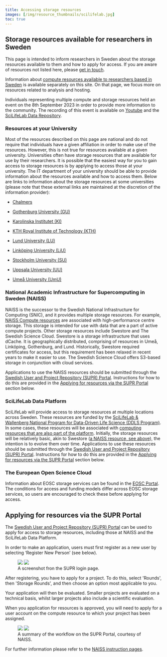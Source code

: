 ```yaml
---
title: Accessing storage resources
images: [/img/resource_thumbnails/scilifelab.jpg]
toc: true
---
```


## Storage resources available for researchers in Sweden

This page is intended to inform researchers in Sweden about the storage resources available to them and how to apply for access. If you are aware of resources not listed here, please [get in touch](/contact/).

Information about [compute resources available to researchers based in Sweden](/services/e-infrastructure/) is available separately on this site. On that page, we focus more on resources related to analysis and hosting.

Individuals representing multiple compute and storage resources held an event on the 8th September 2023 in order to provide more information to the community. The recording of this event is available on [Youtube](https://www.youtube.com/watch?v=SJoT5FYBomY) and the [SciLifeLab Data Repository](https://doi.org/10.17044/scilifelab.24106152.v2).

### Resources at your University

Most of the resources described on this page are national and do not require that individuals have a given affiliation in order to make use of the resources. However, this is not true for resources available at a given university. Universities often have storage resources that are available for use by their researchers. It is possible that the easiest way for you to gain access to storage resources is by applying to access those at your university. The IT department of your university should be able to provide information about the resources available and how to access them. Below are links to information about the storage resources at some universities (please note that these external links are maintained at the discretion of the information provider):

- [Chalmers](https://www.chalmers.se/en/infrastructure/ecommons/compute-and-storage/)

- [Gothenburg University (GU)](https://www.medarbetarportalen.gu.se/service-stod/hantering-av-forskningsdata/steg-3-lagra-forskningsdata/?languageId=100001&skipSSOCheck=true&referer=https%3A%2F%2Fwww.google.com%2F)

- [Karolinska Institutet (KI)](https://staff.ki.se/guidelines-for-research-documentation-and-data-management)

- [KTH Royal Institute of Technology (KTH)](https://www.kth.se/en/biblioteket/publicera-analysera/hantera-forskningsdata/lagring-av-forskningsdata-och-langsiktigt-bevarande-1.861129)

- [Lund University (LU)](https://www.staff.lu.se/research-and-education/research-support/support-research-process/research-data-management)

- [Linköping University (LiU)](https://ep.liu.se/en/datamanagement.aspx)

- [Stockholm University (SU)](https://www.su.se/staff/researchers/research-data)

- [Uppsala University (UU)](https://mp.uu.se/en/web/info/forska/forskningsdata/lagra-samarbeta)

- [Umeå University (UmU)](https://www.umu.se/en/library/research-data/)

### National Academic Infrastructure for Supercomputing in Sweden (NAISS)

NAISS is the successor to the Swedish National Infrastructure for Computing (SNIC), and it provides multiple storage resources. For example, [NAISS Compute resources](/services/e-infrastructure/#national-academic-infrastructure-for-supercomputing-in-sweden-naiss) are associated with high-performance centre storage. This storage is intended for use with data that are a part of active compute projects. Other storage resources include Swestore and The Swedish Science Cloud. Swestore is a storage infrastructure that uses dCache. It is geographically distributed, comprising of resources in Umeå, Linköping, Gothenburg, and Lund. Historically, Swestore required certificates for access, but this requirement has been relaxed in recent years to make it easier to use. The Swedish Science Cloud offers S3-based storage in conjunction with cloud services.

Applications to use the NAISS resources should be submitted through the [Swedish User and Project Repository (SUPR) Portal](https://supr.naiss.se/). Instructions for how to do this are provided in the [Applying for resources via the SUPR Portal](#applying-for-resources-via-the-supr-portal) section below.

### SciLifeLab Data Platform

SciLifeLab will provide access to storage resources at multiple locations across Sweden. These resources are funded by the [SciLifeLab & Wallenberg National Program for Data-Driven Life Science (DDLS Program)](https://www.scilifelab.se/data-driven/). In some cases, these resources will be associated with [computing resources that are also part of the platform](/services/e-infrastructure/#scilifelab-data-platform). Initially, the storage resources will be relatively basic, akin to Swestore ([a NAISS resource, see above](#national-academic-infrastructure-for-supercomputing-in-sweden-naiss)), the intention is to evolve them over time. Applications to use these resources should be submitted through the [Swedish User and Project Repository (SUPR) Portal](https://supr.naiss.se/). Instructions for how to do this are provided in the [Applying for resources via the SUPR Portal](#applying-for-resources-via-the-supr-portal) section below.

### The European Open Science Cloud

Information about EOSC storage services can be found in the [EOSC Portal](https://eosc-portal.eu/). The conditions for access and funding models differ across EOSC storage services, so users are encouraged to check these before applying for access.

## Applying for resources via the SUPR Portal

The [Swedish User and Project Repository (SUPR) Portal](https://supr.naiss.se/) can be used to apply for access to storage resources, including those at NAISS and the SciLifeLab Data Platform.

In order to make an application, users must first register as a new user by selecting ‘Register New Person’ (see below).

 <figure class="my-3 figure w-100 text-center">
  <img src="/img/misc/SUPR_login.png" class="figure-img img-fluid w-75 d-none d-xl-inline">
  <img src="/img/misc/SUPR_login.png" class="figure-img img-fluid w-100 d-xl-none">
  <figcaption class="figure-caption">A screenshot fron the SUPR login page.</figcaption>
</figure>

After registering, you have to apply for a project. To do this, select 'Rounds', then 'Storage Rounds', and then choose an option most applicable to you.

Your application will then be evaluated. Smaller projects are evaluated on a technical basis, whilst larger projects also include a scientific evaluation.

When you application for resources is approved, you will need to apply for a user account on the compute resource to which your project has been assigned.

<figure class="my-3 figure w-100 text-center">
  <img src="/img/misc/NAISS_workflow.png" class="figure-img img-fluid w-75 d-none d-xl-inline">
  <img src="/img/misc/NAISS_workflow.png" class="figure-img img-fluid w-100 d-xl-none">
  <figcaption class="figure-caption">A summary of the workflow on the SUPR Portal, courtesy of NAISS.</figcaption>
</figure>

For further information please refer to the [NAISS instruction pages](https://www.naiss.se).
